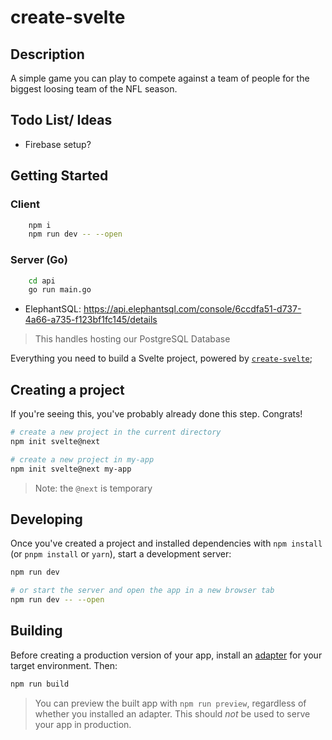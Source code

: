 # create-svelte

## Description

A simple game you can play to compete against a team of people for the biggest loosing team of the NFL season.

## Todo List/ Ideas

-   Firebase setup?

## Getting Started

### Client

```bash
	npm i
	npm run dev -- --open
```

### Server (Go)

```bash
	cd api
	go run main.go
```

-   ElephantSQL: https://api.elephantsql.com/console/6ccdfa51-d737-4a66-a735-f123bf1fc145/details

> This handles hosting our PostgreSQL Database

Everything you need to build a Svelte project, powered by [`create-svelte`](https://github.com/sveltejs/kit/tree/master/packages/create-svelte);

## Creating a project

If you're seeing this, you've probably already done this step. Congrats!

```bash
# create a new project in the current directory
npm init svelte@next

# create a new project in my-app
npm init svelte@next my-app
```

> Note: the `@next` is temporary

## Developing

Once you've created a project and installed dependencies with `npm install` (or `pnpm install` or `yarn`), start a development server:

```bash
npm run dev

# or start the server and open the app in a new browser tab
npm run dev -- --open
```

## Building

Before creating a production version of your app, install an [adapter](https://kit.svelte.dev/docs#adapters) for your target environment. Then:

```bash
npm run build
```

> You can preview the built app with `npm run preview`, regardless of whether you installed an adapter. This should _not_ be used to serve your app in production.
